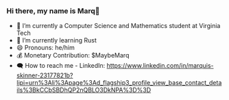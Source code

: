 ### Hi there, my name is Marq👋

- 🔭 I’m currently a Computer Science and Mathematics student at Virginia Tech
- 🌱 I’m currently learning Rust
- 😄 Pronouns: he/him
- 💰 Monetary Contribution: $MaybeMarq
- 🗨️ How to reach me - LinkedIn: https://www.linkedin.com/in/marquis-skinner-23177821b?lipi=urn%3Ali%3Apage%3Ad_flagship3_profile_view_base_contact_details%3BkCCbSBDhQP2nQBLO3DkNPA%3D%3D 
